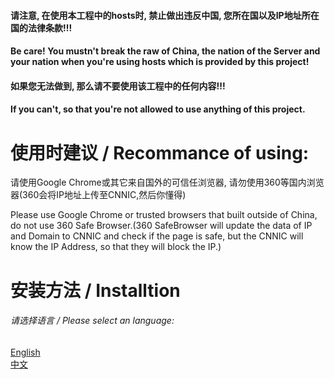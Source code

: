 #### 请注意, 在使用本工程中的hosts时, 禁止做出违反中国, 您所在国以及IP地址所在国的法律条款!!!
#### Be care! You mustn't break the raw of China, the nation of the Server and your nation when you're using hosts which is provided by this project!

#### 如果您无法做到, 那么请不要使用该工程中的任何内容!!!
#### If you can't, so that you're not allowed to use anything of this project.

# 使用时建议 / Recommance of using:
请使用Google Chrome或其它来自国外的可信任浏览器, 请勿使用360等国内浏览器(360会将IP地址上传至CNNIC,然后你懂得)

Please use Google Chrome or trusted browsers that built outside of China, do not use 360 Safe Browser.(360 SafeBrowser will update the data of IP and Domain to CNNIC and check if the page is safe, but the CNNIC will know the IP Address, so that they will block the IP.)

# 安装方法 / Installtion
###### 请选择语言 / Please select an language:
<a href="https://github.com/WeiLDavid/hosts/blob/Wiki/en-US.md">English</a><br>
<a href="https://github.com/WeiLDavid/hosts/blob/Wiki/zh-CN.md">中文</a>
